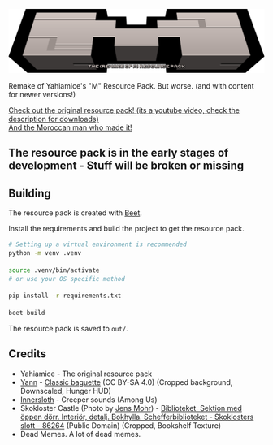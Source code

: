 ![WideM Logo](https://raw.githubusercontent.com/dotPast/WideM/refs/heads/master/assets/logo.png)

Remake of Yahiamice's "M" Resource Pack. But worse. (and with content for newer versions!)

[Check out the original resource pack! (its a youtube video, check the description for downloads)](https://www.youtube.com/watch?v=DULJPtZCcVA)  
[And the Moroccan man who made it!](https://twitch.tv/yahiamice)

## The resource pack is in the early stages of development - Stuff will be broken or missing

## Building

The resource pack is created with [Beet](https://github.com/mcbeet/beet).

Install the requirements and build the project to get the resource pack.

```sh
# Setting up a virtual environment is recommended
python -m venv .venv

source .venv/bin/activate
# or use your OS specific method

pip install -r requirements.txt

beet build
```

The resource pack is saved to `out/`.

## Credits

- Yahiamice - The original resource pack
- [Yann](https://commons.wikimedia.org/wiki/User:Yann) - [Classic baguette](https://commons.wikimedia.org/wiki/File:Baguette_de_pain,_WikiCheese_Lausanne.jpg) (CC BY-SA 4.0) (Cropped background, Downscaled, Hunger HUD)
- [Innersloth](https://www.innersloth.com/) - Creeper sounds (Among Us)
- Skokloster Castle (Photo by [Jens Mohr](https://commons.wikimedia.org/wiki/Creator:Jens_Mohr)) - [Biblioteket. Sektion med öppen dörr. Interiör, detalj. Bokhylla. Schefferbiblioteket - Skoklosters slott - 86264](https://commons.wikimedia.org/wiki/File:Biblioteket._Sektion_med_%C3%B6ppen_d%C3%B6rr._Interi%C3%B6r,_detalj._Bokhylla._Schefferbiblioteket_-_Skoklosters_slott_-_86264.tif?page=1) (Public Domain) (Cropped, Bookshelf Texture)
- Dead Memes. A lot of dead memes.
